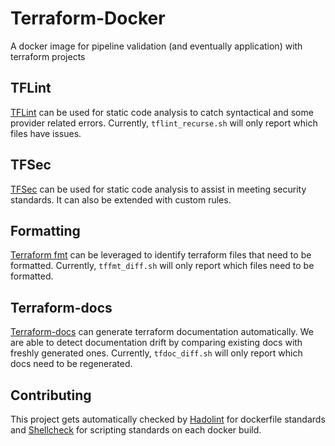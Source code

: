 # Terraform-Docker
  A docker image for pipeline validation (and eventually application) with terraform projects

## TFLint
  [TFLint](https://github.com/terraform-linters/tflint) can be used for static code analysis to catch syntactical and some provider related errors. Currently, `tflint_recurse.sh` will only report which files have issues.

## TFSec
  [TFSec](https://tfsec.dev/) can be used for static code analysis to assist in meeting security standards. It can also be extended with custom rules.

## Formatting
  [Terraform fmt](https://www.terraform.io/docs/cli/commands/fmt.html) can be leveraged to identify terraform files that need to be formatted. Currently, `tffmt_diff.sh` will only report which files need to be formatted.

## Terraform-docs
  [Terraform-docs](https://github.com/terraform-docs/terraform-docs) can generate terraform documentation automatically. We are able to detect documentation drift by comparing existing docs with freshly generated ones. Currently, `tfdoc_diff.sh` will only report which docs need to be regenerated.

## Contributing
  This project gets automatically checked by [Hadolint](https://github.com/hadolint/hadolint) for dockerfile standards and [Shellcheck](https://github.com/koalaman/shellcheck) for scripting standards on each docker build.
